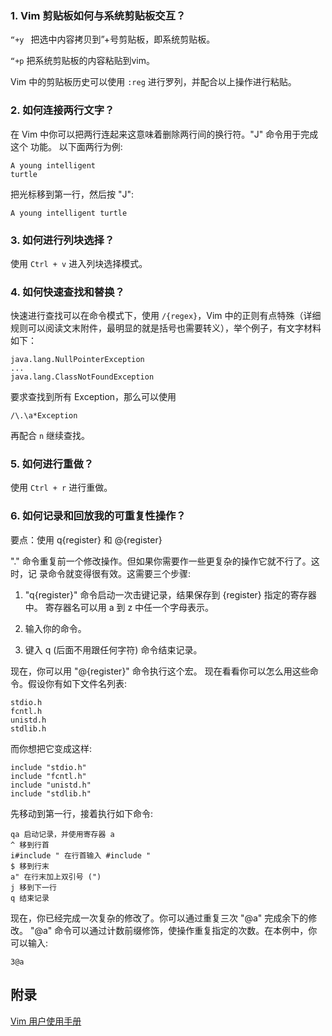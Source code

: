 ### 1. Vim 剪贴板如何与系统剪贴板交互？

`“+y ` 把选中内容拷贝到”+号剪贴板，即系统剪贴板。

`“+p` 把系统剪贴板的内容粘贴到vim。

Vim 中的剪贴板历史可以使用 `:reg` 进行罗列，并配合以上操作进行粘贴。


### 2. 如何连接两行文字？

在 Vim 中你可以把两行连起来这意味着删除两行间的换行符。"J" 命令用于完成这个
功能。
以下面两行为例:

```
A young intelligent
turtle
```

把光标移到第一行，然后按 "J":

```
A young intelligent turtle
```

### 3. 如何进行列块选择？

使用 `Ctrl + v` 进入列块选择模式。

### 4. 如何快速查找和替换？

快速进行查找可以在命令模式下，使用 `/{regex}`，Vim 中的正则有点特殊（详细规则可以阅读文末附件，最明显的就是括号也需要转义），举个例子，有文字材料如下：

```
java.lang.NullPointerException
...
java.lang.ClassNotFoundException
```

要求查找到所有 Exception，那么可以使用

```
/\.\a*Exception
```

再配合 `n` 继续查找。

### 5. 如何进行重做？

使用 `Ctrl + r` 进行重做。

### 6. 如何记录和回放我的可重复性操作？

要点：使用 q{register} 和 @{register}

"." 命令重复前一个修改操作。但如果你需要作一些更复杂的操作它就不行了。这时，记
录命令就变得很有效。这需要三个步骤:

1. "q{register}" 命令启动一次击键记录，结果保存到 {register} 指定的寄存器中。
  寄存器名可以用 a 到 z 中任一个字母表示。

2. 输入你的命令。

3. 键入 q (后面不用跟任何字符) 命令结束记录。

现在，你可以用 "@{register}" 命令执行这个宏。
现在看看你可以怎么用这些命令。假设你有如下文件名列表:

```
stdio.h
fcntl.h
unistd.h
stdlib.h
```

而你想把它变成这样:
```
include "stdio.h"
include "fcntl.h"
include "unistd.h"
include "stdlib.h"
```

先移动到第一行，接着执行如下命令:

```
qa 启动记录，并使用寄存器 a
^ 移到行首
i#include " 在行首输入 #include "
$ 移到行末
a" 在行末加上双引号 (")
j 移到下一行
q 结束记录
```

现在，你已经完成一次复杂的修改了。你可以通过重复三次 "@a" 完成余下的修改。
"@a" 命令可以通过计数前缀修饰，使操作重复指定的次数。在本例中，你可以输入:

```
3@a
```

## 附录

[Vim 用户使用手册](https://drive.google.com/file/d/1XVwX2IKHfsmtuptZNhpo0DnjMUod65ST/view?usp=sharing)